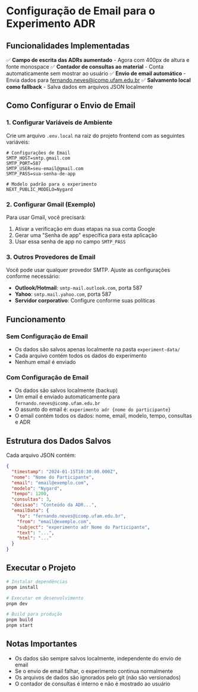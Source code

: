 # Configuração de Email para o Experimento ADR

## Funcionalidades Implementadas

✅ **Campo de escrita das ADRs aumentado** - Agora com 400px de altura e fonte monospace
✅ **Contador de consultas ao material** - Conta automaticamente sem mostrar ao usuário
✅ **Envio de email automático** - Envia dados para fernando.neves@icomp.ufam.edu.br
✅ **Salvamento local como fallback** - Salva dados em arquivos JSON localmente

## Como Configurar o Envio de Email

### 1. Configurar Variáveis de Ambiente

Crie um arquivo `.env.local` na raiz do projeto frontend com as seguintes variáveis:

```env
# Configurações de Email
SMTP_HOST=smtp.gmail.com
SMTP_PORT=587
SMTP_USER=seu-email@gmail.com
SMTP_PASS=sua-senha-de-app

# Modelo padrão para o experimento
NEXT_PUBLIC_MODELO=Nygard
```

### 2. Configurar Gmail (Exemplo)

Para usar Gmail, você precisará:

1. Ativar a verificação em duas etapas na sua conta Google
2. Gerar uma "Senha de app" específica para esta aplicação
3. Usar essa senha de app no campo `SMTP_PASS`

### 3. Outros Provedores de Email

Você pode usar qualquer provedor SMTP. Ajuste as configurações conforme necessário:

- **Outlook/Hotmail**: `smtp-mail.outlook.com`, porta 587
- **Yahoo**: `smtp.mail.yahoo.com`, porta 587
- **Servidor corporativo**: Configure conforme suas políticas

## Funcionamento

### Sem Configuração de Email
- Os dados são salvos apenas localmente na pasta `experiment-data/`
- Cada arquivo contém todos os dados do experimento
- Nenhum email é enviado

### Com Configuração de Email
- Os dados são salvos localmente (backup)
- Um email é enviado automaticamente para `fernando.neves@icomp.ufam.edu.br`
- O assunto do email é: `experimento adr {nome do participante}`
- O email contém todos os dados: nome, email, modelo, tempo, consultas e ADR

## Estrutura dos Dados Salvos

Cada arquivo JSON contém:

```json
{
  "timestamp": "2024-01-15T10:30:00.000Z",
  "nome": "Nome do Participante",
  "email": "email@exemplo.com",
  "modelo": "Nygard",
  "tempo": 1200,
  "consultas": 3,
  "decisao": "Conteúdo da ADR...",
  "emailData": {
    "to": "fernando.neves@icomp.ufam.edu.br",
    "from": "email@exemplo.com",
    "subject": "experimento adr Nome do Participante",
    "text": "...",
    "html": "..."
  }
}
```

## Executar o Projeto

```bash
# Instalar dependências
pnpm install

# Executar em desenvolvimento
pnpm dev

# Build para produção
pnpm build
pnpm start
```

## Notas Importantes

- Os dados são sempre salvos localmente, independente do envio de email
- Se o envio de email falhar, o experimento continua normalmente
- Os arquivos de dados são ignorados pelo git (não são versionados)
- O contador de consultas é interno e não é mostrado ao usuário
